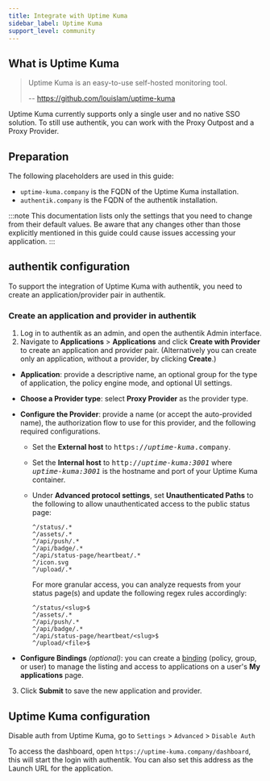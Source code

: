 ```yaml
---
title: Integrate with Uptime Kuma
sidebar_label: Uptime Kuma
support_level: community
---
```


## What is Uptime Kuma

> Uptime Kuma is an easy-to-use self-hosted monitoring tool.
>
> -- https://github.com/louislam/uptime-kuma

Uptime Kuma currently supports only a single user and no native SSO solution. To still use authentik, you can work with the Proxy Outpost and a Proxy Provider.

## Preparation

The following placeholders are used in this guide:

- `uptime-kuma.company` is the FQDN of the Uptime Kuma installation.
- `authentik.company` is the FQDN of the authentik installation.

:::note
This documentation lists only the settings that you need to change from their default values. Be aware that any changes other than those explicitly mentioned in this guide could cause issues accessing your application.
:::

## authentik configuration

To support the integration of Uptime Kuma with authentik, you need to create an application/provider pair in authentik.

### Create an application and provider in authentik

1. Log in to authentik as an admin, and open the authentik Admin interface.
2. Navigate to **Applications** > **Applications** and click **Create with Provider** to create an application and provider pair. (Alternatively you can create only an application, without a provider, by clicking **Create**.)

- **Application**: provide a descriptive name, an optional group for the type of application, the policy engine mode, and optional UI settings.
- **Choose a Provider type**: select **Proxy Provider** as the provider type.
- **Configure the Provider**: provide a name (or accept the auto-provided name), the authorization flow to use for this provider, and the following required configurations.

    - Set the **External host** to <kbd>https://<em>uptime-kuma</em>.company</kbd>.
    - Set the **Internal host** to <kbd>http://<em>uptime-kuma:3001</em></kbd> where <kbd><em>uptime-kuma:3001</em></kbd> is the hostname and port of your Uptime Kuma container.
    - Under **Advanced protocol settings**, set **Unauthenticated Paths** to the following to allow unauthenticated access to the public status page:

        ```
        ^/status/.*
        ^/assets/.*
        ^/api/push/.*
        ^/api/badge/.*
        ^/api/status-page/heartbeat/.*
        ^/icon.svg
        ^/upload/.*
        ```

        For more granular access, you can analyze requests from your status page(s) and update the following regex rules accordingly:

        ```
        ^/status/<slug>$
        ^/assets/.*
        ^/api/push/.*
        ^/api/badge/.*
        ^/api/status-page/heartbeat/<slug>$
        ^/upload/<file>$
        ```

- **Configure Bindings** _(optional)_: you can create a [binding](/docs/add-secure-apps/flows-stages/bindings/) (policy, group, or user) to manage the listing and access to applications on a user's **My applications** page.

3. Click **Submit** to save the new application and provider.

## Uptime Kuma configuration

Disable auth from Uptime Kuma, go to `Settings` > `Advanced` > `Disable Auth`

To access the dashboard, open `https://uptime-kuma.company/dashboard`, this will start the login with authentik. You can also set this address as the Launch URL for the application.
